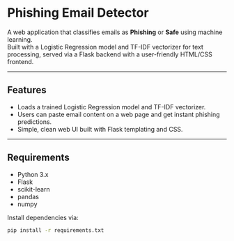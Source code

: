 # Phishing Email Detector

A web application that classifies emails as **Phishing** or **Safe** using machine learning.  
Built with a Logistic Regression model and TF-IDF vectorizer for text processing, served via a Flask backend with a user-friendly HTML/CSS frontend.

---

## Features

- Loads a trained Logistic Regression model and TF-IDF vectorizer.
- Users can paste email content on a web page and get instant phishing predictions.
- Simple, clean web UI built with Flask templating and CSS.


---

## Requirements

- Python 3.x  
- Flask  
- scikit-learn  
- pandas  
- numpy  

Install dependencies via:

```bash
pip install -r requirements.txt
